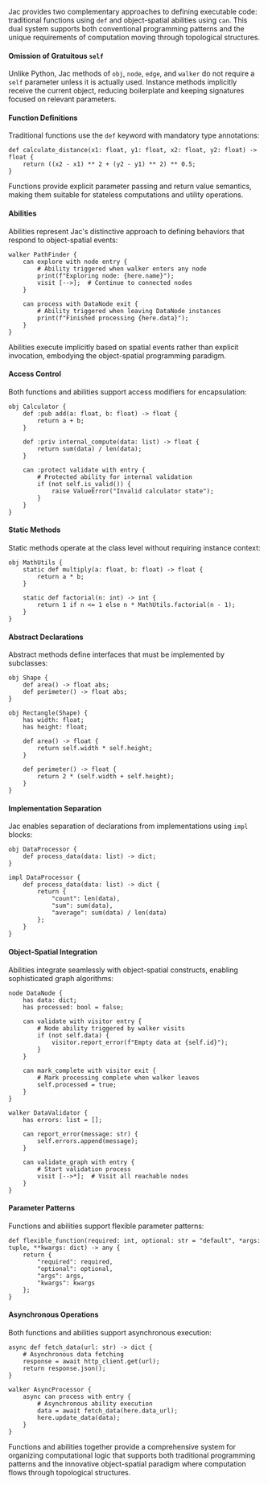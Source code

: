 Jac provides two complementary approaches to defining executable code: traditional functions using `def` and object-spatial abilities using `can`. This dual system supports both conventional programming patterns and the unique requirements of computation moving through topological structures.

#### Omission of Gratuitous `self`

Unlike Python, Jac methods of `obj`, `node`, `edge`, and `walker` do not require a `self` parameter unless it is
actually used.  Instance methods implicitly receive the current object, reducing
boilerplate and keeping signatures focused on relevant parameters.

#### Function Definitions

Traditional functions use the `def` keyword with mandatory type annotations:

```jac
def calculate_distance(x1: float, y1: float, x2: float, y2: float) -> float {
    return ((x2 - x1) ** 2 + (y2 - y1) ** 2) ** 0.5;
}
```

Functions provide explicit parameter passing and return value semantics, making them suitable for stateless computations and utility operations.

#### Abilities

Abilities represent Jac's distinctive approach to defining behaviors that respond to object-spatial events:

```jac
walker PathFinder {
    can explore with node entry {
        # Ability triggered when walker enters any node
        print(f"Exploring node: {here.name}");
        visit [-->];  # Continue to connected nodes
    }
    
    can process with DataNode exit {
        # Ability triggered when leaving DataNode instances
        print(f"Finished processing {here.data}");
    }
}
```

Abilities execute implicitly based on spatial events rather than explicit invocation, embodying the object-spatial programming paradigm.

#### Access Control

Both functions and abilities support access modifiers for encapsulation:

```jac
obj Calculator {
    def :pub add(a: float, b: float) -> float {
        return a + b;
    }
    
    def :priv internal_compute(data: list) -> float {
        return sum(data) / len(data);
    }
    
    can :protect validate with entry {
        # Protected ability for internal validation
        if (not self.is_valid()) {
            raise ValueError("Invalid calculator state");
        }
    }
}
```

#### Static Methods

Static methods operate at the class level without requiring instance context:

```jac
obj MathUtils {
    static def multiply(a: float, b: float) -> float {
        return a * b;
    }
    
    static def factorial(n: int) -> int {
        return 1 if n <= 1 else n * MathUtils.factorial(n - 1);
    }
}
```

#### Abstract Declarations

Abstract methods define interfaces that must be implemented by subclasses:

```jac
obj Shape {
    def area() -> float abs;
    def perimeter() -> float abs;
}

obj Rectangle(Shape) {
    has width: float;
    has height: float;
    
    def area() -> float {
        return self.width * self.height;
    }
    
    def perimeter() -> float {
        return 2 * (self.width + self.height);
    }
}
```

#### Implementation Separation

Jac enables separation of declarations from implementations using `impl` blocks:

```jac
obj DataProcessor {
    def process_data(data: list) -> dict;
}

impl DataProcessor {
    def process_data(data: list) -> dict {
        return {
            "count": len(data),
            "sum": sum(data),
            "average": sum(data) / len(data)
        };
    }
}
```

#### Object-Spatial Integration

Abilities integrate seamlessly with object-spatial constructs, enabling sophisticated graph algorithms:

```jac
node DataNode {
    has data: dict;
    has processed: bool = false;
    
    can validate with visitor entry {
        # Node ability triggered by walker visits
        if (not self.data) {
            visitor.report_error(f"Empty data at {self.id}");
        }
    }
    
    can mark_complete with visitor exit {
        # Mark processing complete when walker leaves
        self.processed = true;
    }
}

walker DataValidator {
    has errors: list = [];
    
    can report_error(message: str) {
        self.errors.append(message);
    }
    
    can validate_graph with entry {
        # Start validation process
        visit [-->*];  # Visit all reachable nodes
    }
}
```

#### Parameter Patterns

Functions and abilities support flexible parameter patterns:

```jac
def flexible_function(required: int, optional: str = "default", *args: tuple, **kwargs: dict) -> any {
    return {
        "required": required,
        "optional": optional,
        "args": args,
        "kwargs": kwargs
    };
}
```

#### Asynchronous Operations

Both functions and abilities support asynchronous execution:

```jac
async def fetch_data(url: str) -> dict {
    # Asynchronous data fetching
    response = await http_client.get(url);
    return response.json();
}

walker AsyncProcessor {
    async can process with entry {
        # Asynchronous ability execution
        data = await fetch_data(here.data_url);
        here.update_data(data);
    }
}
```

Functions and abilities together provide a comprehensive system for organizing computational logic that supports both traditional programming patterns and the innovative object-spatial paradigm where computation flows through topological structures.

